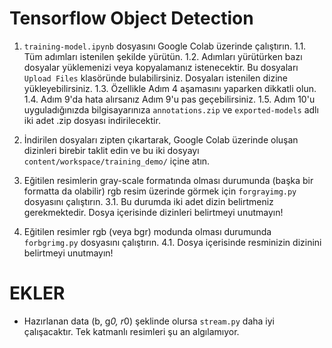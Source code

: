 # Tensorflow Object Detection

1. `training-model.ipynb` dosyasını Google Colab üzerinde çalıştırın.
    1.1. Tüm adımları istenilen şekilde yürütün.
    1.2. Adımları yürütürken bazı dosyalar yüklemenizi veya kopyalamanız istenecektir. Bu dosyaları `Upload Files` klasöründe bulabilirsiniz. Dosyaları istenilen dizine yükleyebilirsiniz.
    1.3. Özellikle Adım 4 aşamasını yaparken dikkatli olun.
    1.4. Adım 9'da hata alırsanız Adım 9'u pas geçebilirsiniz.
    1.5. Adım 10'u uyguladığınızda bilgisayarınıza `annotations.zip` ve `exported-models` adlı iki adet .zip dosyası indirilecektir. 
    
2. İndirilen dosyaları zipten çıkartarak, Google Colab üzerinde oluşan dizinleri birebir taklit edin ve bu iki dosyayı `content/workspace/training_demo/` içine atın.

3. Eğitilen resimlerin gray-scale formatında olması durumunda (başka bir formatta da olabilir) rgb resim üzerinde görmek için `forgrayimg.py` dosyasını çalıştırın. 
    3.1. Bu durumda iki adet dizin belirtmeniz gerekmektedir. Dosya içerisinde dizinleri belirtmeyi unutmayın!

4. Eğitilen resimler rgb (veya bgr) modunda olması durumunda `forbgrimg.py` dosyasını çalıştırın.
    4.1. Dosya içerisinde resminizin dizinini belirtmeyi unutmayın!

# EKLER

- Hazırlanan data (b, g*0, r*0) şeklinde olursa `stream.py` daha iyi çalışacaktır. Tek katmanlı resimleri şu an algılamıyor.